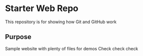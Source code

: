 # Starter Web Repo

This repository is for showing how Git and GitHub work

## Purpose

Sample website with plenty of files for demos
Check check check
